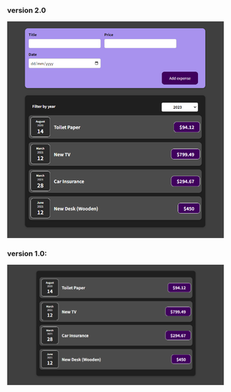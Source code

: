 ### version 2.0

![Expenses screenshot 2nd](/expenses-app/public/screenshots/ExpensesInterface2.png)


### version 1.0:

![Expenses screenshot 1st](/expenses-app/public/screenshots/ExpensesInterface.png)